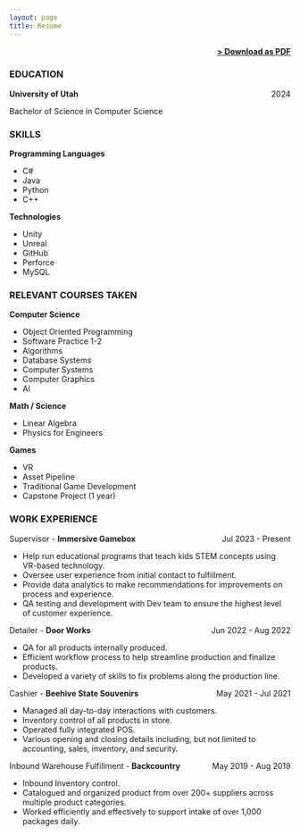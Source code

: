 ```yaml
---
layout: page
title: Resume
---
```


<span style="float: right; "><a href="{{ '/assets/DMS_Resume.pdf' | prepend: site.baseurl }}"><strong>> Download as PDF</strong></a> </span>
<br>

### EDUCATION

**University of Utah** <span style="float: right; ">2024</span> 

Bachelor of Science in Computer Science

### SKILLS

**Programming Languages**
- C#
- Java
- Python
- C++

**Technologies**
- Unity
- Unreal
- GitHub
- Perforce
- MySQL
 
### RELEVANT COURSES TAKEN

**Computer Science** 
- Object Oriented Programming
- Software Practice 1-2
- Algorithms
- Database Systems
- Computer Systems
- Computer Graphics
- AI

**Math / Science**
- Linear Algebra
- Physics for Engineers

**Games**
- VR
- Asset Pipeline
- Traditional Game Development
- Capstone Project (1 year)

### WORK EXPERIENCE

Supervisor - **Immersive Gamebox** <span style="float: right; ">Jul 2023 - Present</span>
- Help run educational programs that teach kids STEM concepts using VR-based technology.
- Oversee user experience from initial contact to fulfillment.
- Provide data analytics to make recommendations for improvements on process and experience.
- QA testing and development with Dev team to ensure the highest level of customer experience.

Detailer - **Door Works** <span style="float: right; ">Jun 2022 - Aug 2022</span>  
- QA for all products internally produced.
- Efficient workflow process to help streamline production and finalize products.
- Developed a variety of skills to fix problems along the production line.

Cashier - **Beehive State Souvenirs** <span style="float: right; ">May 2021 - Jul 2021</span>  
- Managed all day-to-day interactions with customers.
- Inventory control of all products in store.
- Operated fully integrated POS.
- Various opening and closing details including, but not limited to accounting, sales, inventory, and security.

Inbound Warehouse Fulfillment - **Backcountry** <span style="float: right; ">May 2019 - Aug 2019</span>  
- Inbound Inventory control.
- Catalogued and organized product from over 200+ suppliers across multiple product categories.
- Worked efficiently and effectively to support intake of over 1,000 packages daily.